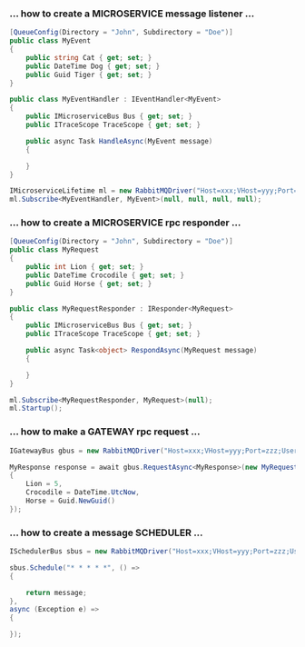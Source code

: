### ... how to create a MICROSERVICE message listener ...

```csharp
[QueueConfig(Directory = "John", Subdirectory = "Doe")]
public class MyEvent
{
    public string Cat { get; set; }
    public DateTime Dog { get; set; }
    public Guid Tiger { get; set; }
}
```
```csharp
public class MyEventHandler : IEventHandler<MyEvent>
{
    public IMicroserviceBus Bus { get; set; }
    public ITraceScope TraceScope { get; set; }

    public async Task HandleAsync(MyEvent message)
    {

    }
}
```
```csharp
IMicroserviceLifetime ml = new RabbitMQDriver("Host=xxx;VHost=yyy;Port=zzz;User=kkk;Password=www;AppId=mmm");
ml.Subscribe<MyEventHandler, MyEvent>(null, null, null, null);
```



### ... how to create a MICROSERVICE rpc responder ...

```csharp
[QueueConfig(Directory = "John", Subdirectory = "Doe")]
public class MyRequest
{
    public int Lion { get; set; }
    public DateTime Crocodile { get; set; }
    public Guid Horse { get; set; }
}
```
```csharp
public class MyRequestResponder : IResponder<MyRequest>
{
    public IMicroserviceBus Bus { get; set; }
    public ITraceScope TraceScope { get; set; }

    public async Task<object> RespondAsync(MyRequest message)
    {

    }
}
```
```csharp
ml.Subscribe<MyRequestResponder, MyRequest>(null);
ml.Startup();
```



### ... how to make a GATEWAY rpc request ...

```csharp
IGatewayBus gbus = new RabbitMQDriver("Host=xxx;VHost=yyy;Port=zzz;User=kkk;Password=www;AppId=ggg");
```
```csharp
MyResponse response = await gbus.RequestAsync<MyResponse>(new MyRequest()
{ 
    Lion = 5, 
    Crocodile = DateTime.UtcNow,
    Horse = Guid.NewGuid()
});
```



### ... how to create a message SCHEDULER ...

```csharp
ISchedulerBus sbus = new RabbitMQDriver("Host=xxx;VHost=yyy;Port=zzz;User=kkk;Password=www;AppId=sss");
```
```csharp
sbus.Schedule("* * * * *", () =>
{

    return message;
},
async (Exception e) =>
{

});
```
